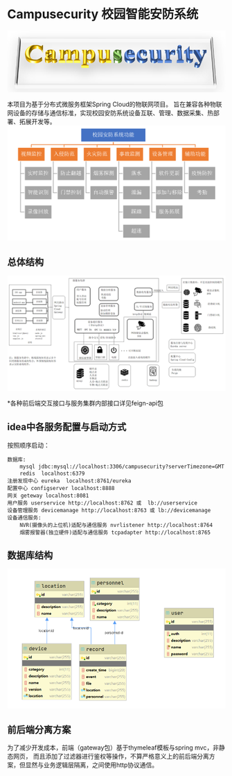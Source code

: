 # Campusecurity 校园智能安防系统
![img](./img/title.png)

本项目为基于分布式微服务框架Spring Cloud的物联网项目。
旨在兼容各种物联网设备的存储与通信标准，实现校园安防系统设备互联、管理、数据采集、热部署、拓展开发等。
![img](./img/2.png)
## 总体结构
![img](./img/1.png)

*各种前后端交互接口与服务集群内部接口详见feign-api包

## idea中各服务配置与启动方式
按照顺序启动：

    数据库: 
        mysql jdbc:mysql://localhost:3306/campusecurity?serverTimezone=GMT
        redis  localhost:6379
    注册发现中心 eureka  localhost:8761/eureka
    配置中心 configserver localhost:8888
    网关 geteway localhost:8081
    用户服务 userservice http://localhost:8762 或  lb://userservice
    设备管理服务 devicemanage http://localhost:8763 或 lb://devicemanage
    设备通信服务:
        NVR(摄像头的上位机)适配与通信服务 nvrlistener http://localhost:8764 
        烟雾报警器(独立硬件)适配与通信服务 tcpadapter http://localhost:8765

## 数据库结构
![img](./img/3.png)

## 前后端分离方案
为了减少开发成本，前端（gateway包）基于thymeleaf模板与spring mvc，非静态网页，
而且添加了过滤器进行鉴权等操作，不算严格意义上的前后端分离方案，但显然与业务逻辑层隔离，之间使用http协议通信。